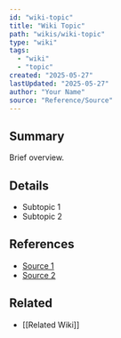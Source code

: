 ```yaml
---
id: "wiki-topic"
title: "Wiki Topic"
path: "wikis/wiki-topic"
type: "wiki"
tags:
  - "wiki"
  - "topic"
created: "2025-05-27"
lastUpdated: "2025-05-27"
author: "Your Name"
source: "Reference/Source"
---
```


## Summary
Brief overview.

## Details
- Subtopic 1
- Subtopic 2

## References
- [Source 1](#)
- [Source 2](#)

## Related
- [[Related Wiki]]
